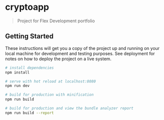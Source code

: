 # cryptoapp

> Project for Flex Development portfolio

## Getting Started

These instructions will get you a copy of the project up and running on your local machine for development and testing purposes. See deployment for notes on how to deploy the project on a live system.

``` bash
# install dependencies
npm install

# serve with hot reload at localhost:8080
npm run dev

# build for production with minification
npm run build

# build for production and view the bundle analyzer report
npm run build --report
```


